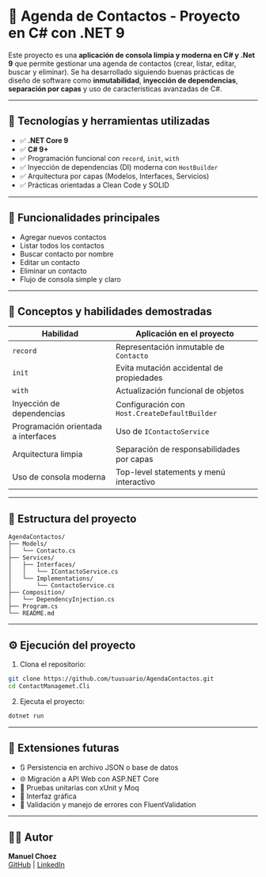# 📒 Agenda de Contactos - Proyecto en C# con .NET 9

Este proyecto es una **aplicación de consola limpia y moderna en C# y .Net 9** que permite gestionar una agenda de contactos (crear, listar, editar, buscar y eliminar). 
Se ha desarrollado siguiendo buenas prácticas de diseño de software como **inmutabilidad**, **inyección de dependencias**, **separación por capas** y uso de características avanzadas de C#.

---

## 🚀 Tecnologías y herramientas utilizadas

- ✅ **.NET Core 9** 
- ✅ **C# 9+**
- ✅ Programación funcional con `record`, `init`, `with`
- ✅ Inyección de dependencias (DI) moderna con `HostBuilder`
- ✅ Arquitectura por capas (Modelos, Interfaces, Servicios)
- ✅ Prácticas orientadas a Clean Code y SOLID

---

## 🎯 Funcionalidades principales

- Agregar nuevos contactos
- Listar todos los contactos
- Buscar contacto por nombre
- Editar un contacto
- Eliminar un contacto
- Flujo de consola simple y claro

---

## 🧠 Conceptos y habilidades demostradas

| Habilidad                  | Aplicación en el proyecto                     |
|---------------------------|-----------------------------------------------|
| `record`                  | Representación inmutable de `Contacto`        |
| `init`                    | Evita mutación accidental de propiedades      |
| `with`                    | Actualización funcional de objetos            |
| Inyección de dependencias | Configuración con `Host.CreateDefaultBuilder` |
| Programación orientada a interfaces | Uso de `IContactoService`                  |
| Arquitectura limpia       | Separación de responsabilidades por capas     |
| Uso de consola moderna    | Top-level statements y menú interactivo       |

---

## 📁 Estructura del proyecto

```
AgendaContactos/
├── Models/
│   └── Contacto.cs
├── Services/
│   ├── Interfaces/
│   │   └── IContactoService.cs
│   └── Implementations/
│       └── ContactoService.cs
├── Composition/
│   └── DependencyInjection.cs
├── Program.cs
└── README.md
```

---

## ⚙️ Ejecución del proyecto

1. Clona el repositorio:

```bash
git clone https://github.com/tuusuario/AgendaContactos.git
cd ContactManagemet.Cli
```

2. Ejecuta el proyecto:

```bash
dotnet run
```

---

## 🔄 Extensiones futuras 

- 🔃 Persistencia en archivo JSON o base de datos
- 🌐 Migración a API Web con ASP.NET Core
- 🧪 Pruebas unitarias con xUnit y Moq
- 🧩 Interfaz gráfica 
- 🔐 Validación y manejo de errores con FluentValidation

---

## 🧑‍💻 Autor

**Manuel Choez**  
[GitHub](https://github.com/manuelchoez) | [LinkedIn](www.linkedin.com/in/tchoez)
